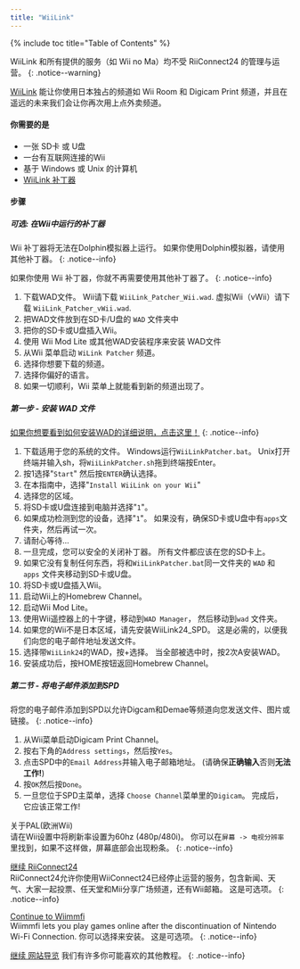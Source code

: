 ```yaml
---
title: "WiiLink"
---
```


{% include toc title="Table of Contents" %}

WiiLink 和所有提供的服务（如 Wii no Ma）均不受 RiiConnect24 的管理与运营。
{: .notice--warning}

[WiiLink](https://wiilink24.com/) 能让你使用日本独占的频道如 Wii Room 和 Digicam Print 频道，并且在遥远的未来我们会让你再次用上点外卖频道。

#### 你需要的是

* 一张 SD卡 或 U盘
* 一台有互联网连接的Wii
* 基于 Windows 或 Unix 的计算机
* [WiiLink 补丁器](https://github.com/WiiLink24/WiiLink24-Patcher/releases)

#### 步骤

##### 可选: 在Wii中运行的补丁器
Wii 补丁器将无法在Dolphin模拟器上运行。 如果你使用Dolphin模拟器，请使用其他补丁器。
{: .notice--info}

如果你使用 Wii 补丁器，你就不再需要使用其他补丁器了。
{: .notice--info}

1. 下载WAD文件。 Wii请下载 `WiiLink_Patcher_Wii.wad`. 虚拟Wii（vWii）请下载 `WiiLink_Patcher_vWii.wad`.
2. 把WAD文件放到在SD卡/U盘的 `WAD` 文件夹中
3. 把你的SD卡或U盘插入Wii。
4. 使用 Wii Mod Lite 或其他WAD安装程序来安装 WAD文件
5. 从Wii 菜单启动 `WiLink Patcher` 频道。
6. 选择你想要下载的频道。
7. 选择你偏好的语言。
8. 如果一切顺利，Wii 菜单上就能看到新的频道出现了。

##### 第一步 - 安装 WAD 文件

[如果你想要看到如何安装WAD的详细说明，点击这里！](wiimodlite)
{: .notice--info}

1. 下载适用于您的系统的文件。 Windows运行`WiiLinkPatcher.bat`。 Unix打开终端并输入sh，将`WiiLinkPatcher.sh`拖到终端按Enter。
2. 按1选择"`Start`" 然后按`ENTER`确认选择。
3. 在本指南中，选择"`Install WiiLink on your Wii`"
4. 选择您的区域。
5. 将SD卡或U盘连接到电脑并选择"`1`"。
6. 如果成功检测到您的设备，选择"`1`"。 如果没有，确保SD卡或U盘中有`apps`文件夹，然后再试一次。
7. 请耐心等待...
8. 一旦完成，您可以安全的关闭补丁器。 所有文件都应该在您的SD卡上。
9. 如果它没有复制任何东西，将和`WiiLinkPatcher.bat`同一文件夹的 `WAD` 和 `apps` 文件夹移动到SD卡或U盘。
10. 将SD卡或U盘插入Wii。
11. 启动Wii上的Homebrew Channel。
12. 启动Wii Mod Lite。
13. 使用Wii遥控器上的十字键，移动到`WAD Manager`， 然后移动到`wad` 文件夹。
14. 如果您的Wii不是日本区域，请先安装WiiLink24_SPD。 这是必需的，以便我们向您的电子邮件地址发送文件。
15. 选择带`WiiLink24`的WAD，按+选择。 当全部被选中时，按2次A安装WAD。
16. 安装成功后，按HOME按钮返回Homebrew Channel。

##### 第二节 - 将电子邮件添加到SPD

将您的电子邮件添加到SPD以允许Digcam和Demae等频道向您发送文件、图片或链接。
{: .notice--info}

1. 从Wii菜单启动Digicam Print Channel。
2. 按右下角的`Address settings`，然后按`Yes`。
3. 点击SPD中的`Email Address`并输入电子邮箱地址。 (请确保**正确输入**否则**无法工作!**)
4. 按`OK`然后按`Done`。
5. 一旦您位于SPD主菜单，选择 `Choose Channel`菜单里的`Digicam`。 完成后，它应该正常工作!

关于PAL(欧洲Wii)<br> 请在Wii设置中将刷新率设置为60hz (480p/480i)。 你可以在`屏幕 -> 电视分辨率`里找到，如果不这样做，屏幕底部会出现粉条。
{: .notice--info}

[继续 RiiConnect24](riiconnect24)<br> RiiConnect24允许你使用WiiConnect24已经停止运营的服务，包含新闻、天气、大家一起投票、任天堂和Mii分享广场频道，还有Wii邮箱。 这是可选项。
{: .notice--info}

[Continue to Wiimmfi](wiimmfi)<br> Wiimmfi lets you play games online after the discontinuation of Nintendo Wi-Fi Connection. 你可以选择来安装。 这是可选项。
{: .notice--info}

[继续 网站导览](site-navigation) 我们有许多你可能喜欢的其他教程。
{: .notice--info}
